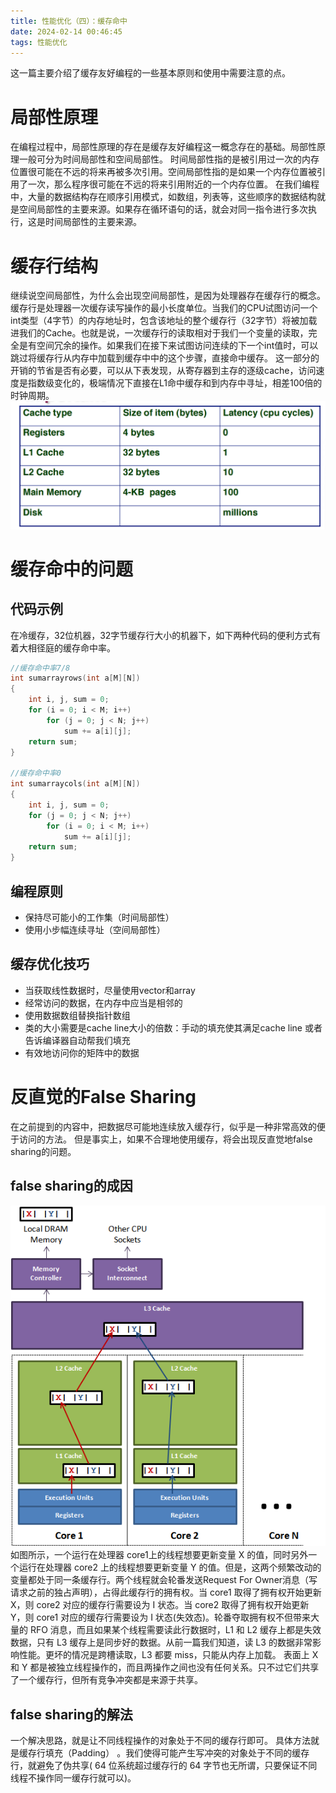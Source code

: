 ```yaml
---
title: 性能优化（四）：缓存命中
date: 2024-02-14 00:46:45
tags: 性能优化
---
```

这一篇主要介绍了缓存友好编程的一些基本原则和使用中需要注意的点。
# 局部性原理
在编程过程中，局部性原理的存在是缓存友好编程这一概念存在的基础。局部性原理一般可分为时间局部性和空间局部性。
时间局部性指的是被引用过一次的内存位置很可能在不远的将来再被多次引用。空间局部性指的是如果一个内存位置被引用了一次，那么程序很可能在不远的将来引用附近的一个内存位置。
在我们编程中，大量的数据结构存在顺序引用模式，如数组，列表等，这些顺序的数据结构就是空间局部性的主要来源。如果存在循环语句的话，就会对同一指令进行多次执行，这是时间局部性的主要来源。
# 缓存行结构
继续说空间局部性，为什么会出现空间局部性，是因为处理器存在缓存行的概念。
缓存行是处理器一次缓存读写操作的最小长度单位。当我们的CPU试图访问一个int类型（4字节）的内存地址时，包含该地址的整个缓存行（32字节）将被加载进我们的Cache。也就是说，一次缓存行的读取相对于我们一个变量的读取，完全是有空间冗余的操作。如果我们在接下来试图访问连续的下一个int值时，可以跳过将缓存行从内存中加载到缓存中中的这个步骤，直接命中缓存。
这一部分的开销的节省是否有必要，可以从下表发现，从寄存器到主存的逐级cache，访问速度是指数级变化的，极端情况下直接在L1命中缓存和到内存中寻址，相差100倍的时钟周期。
![image.png](images/preformance-optimize-overview/4.png)

# 缓存命中的问题
## 代码示例
在冷缓存，32位机器，32字节缓存行大小的机器下，如下两种代码的便利方式有着大相径庭的缓存命中率。
```cpp
//缓存命中率7/8
int sumarrayrows(int a[M][N])
{
	int i, j, sum = 0;
	for (i = 0; i < M; i++)
		for (j = 0; j < N; j++)
			sum += a[i][j];
	return sum;
}

//缓存命中率0
int sumarraycols(int a[M][N])
{
	int i, j, sum = 0;
	for (j = 0; j < N; j++)
		for (i = 0; i < M; i++)
			sum += a[i][j];
	return sum;
}
```
## 编程原则

- 保持尽可能小的工作集（时间局部性）
- 使用小步幅连续寻址（空间局部性）
## 缓存优化技巧

- 当获取线性数据时，尽量使用vector和array
- 经常访问的数据，在内存中应当是相邻的
- 使用数据数组替换指针数组
- 类的大小需要是cache line大小的倍数：手动的填充使其满足cache line 或者告诉编译器自动帮我们填充
- 有效地访问你的矩阵中的数据
# 反直觉的False Sharing
在之前提到的内容中，把数据尽可能地连续放入缓存行，似乎是一种非常高效的便于访问的方法。
但是事实上，如果不合理地使用缓存，将会出现反直觉地false sharing的问题。
## false sharing的成因
![image.png](images/preformance-optimize-overview/5.png)
如图所示，一个运行在处理器 core1上的线程想要更新变量 X 的值，同时另外一个运行在处理器 core2 上的线程想要更新变量 Y 的值。但是，这两个频繁改动的变量都处于同一条缓存行。两个线程就会轮番发送Request For Owner消息（写请求之前的独占声明），占得此缓存行的拥有权。当 core1 取得了拥有权开始更新 X，则 core2 对应的缓存行需要设为 I 状态。当 core2 取得了拥有权开始更新 Y，则 core1 对应的缓存行需要设为 I 状态(失效态)。轮番夺取拥有权不但带来大量的 RFO 消息，而且如果某个线程需要读此行数据时，L1 和 L2 缓存上都是失效数据，只有 L3 缓存上是同步好的数据。从前一篇我们知道，读 L3 的数据非常影响性能。更坏的情况是跨槽读取，L3 都要 miss，只能从内存上加载。
表面上 X 和 Y 都是被独立线程操作的，而且两操作之间也没有任何关系。只不过它们共享了一个缓存行，但所有竞争冲突都是来源于共享。
## false sharing的解法
一个解决思路，就是让不同线程操作的对象处于不同的缓存行即可。
具体方法就是缓存行填充（Padding） 。我们使得可能产生写冲突的对象处于不同的缓存行，就避免了伪共享( 64 位系统超过缓存行的 64 字节也无所谓，只要保证不同线程不操作同一缓存行就可以)。


